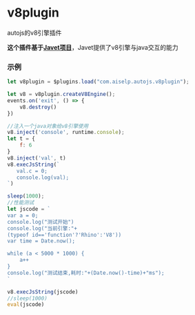# v8plugin
autojs的v8引擎插件

**这个插件基于[Javet项目](https://github.com/caoccao/Javet)**，Javet提供了v8引擎与java交互的能力

### 示例
```js
let v8plugin = $plugins.load("com.aiselp.autojs.v8plugin");

let v8 = v8plugin.createV8Engine();
events.on('exit', () => {
    v8.destroy()
})

//注入一个java对象给v8引擎使用
v8.inject('console', runtime.console);
let t = {
    f: 6
}
v8.inject('val', t)
v8.execJsString(`
   val.c = 0;
   console.log(val);
`)

sleep(1000);
//性能测试
let jscode = `
var a = 0;
console.log("测试开始")
console.log("当前引擎:"+
(typeof id=='function'?'Rhino':'V8'))
var time = Date.now();

while (a < 5000 * 1000) {
    a++
}
console.log("测试结束,耗时:"+(Date.now()-time)+"ms");
`

v8.execJsString(jscode)
//sleep(1000)
eval(jscode)
```
